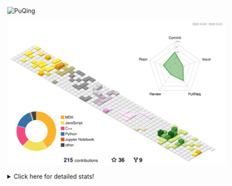 ![PuQing](https://user-images.githubusercontent.com/27223114/171565019-9a56fae6-b08b-421f-99db-7e830da42371.png)

![](./profile-3d-contrib/profile-season-animate.svg)

<details>
<summary>Click here for detailed stats!</summary>

<!--START_SECTION:waka-->
![Lines of code](https://img.shields.io/badge/From%20Hello%20World%20I%27ve%20Written-798.3%20thousand%20lines%20of%20code-blue)

**🐱 My GitHub Data** 

> 📦 257.7 kB Used in GitHub's Storage 
 > 
> 🏆 169 Contributions in the Year 2023
 > 
> 🚫 Not Opted to Hire
 > 
> 📜 32 Public Repositories 
 > 
> 🔑 28 Private Repositories 
 > 
**I'm an Early 🐤** 

```text
🌞 Morning                411 commits         ████░░░░░░░░░░░░░░░░░░░░░   14.08 % 
🌆 Daytime                1443 commits        ████████████░░░░░░░░░░░░░   49.42 % 
🌃 Evening                267 commits         ██░░░░░░░░░░░░░░░░░░░░░░░   09.14 % 
🌙 Night                  799 commits         ███████░░░░░░░░░░░░░░░░░░   27.36 % 
```


📊 **This Week I Spent My Time On** 

```text
💬 Programming Languages: 
Bash                     1 hr 12 mins        █████████░░░░░░░░░░░░░░░░   35.61 % 
C++                      51 mins             ██████░░░░░░░░░░░░░░░░░░░   24.97 % 
Python                   31 mins             ████░░░░░░░░░░░░░░░░░░░░░   15.38 % 
YAML                     25 mins             ███░░░░░░░░░░░░░░░░░░░░░░   12.62 % 
Docker                   20 mins             ███░░░░░░░░░░░░░░░░░░░░░░   10.12 % 

🔥 Editors: 
VS Code                  3 hrs 24 mins       █████████████████████████   100.00 % 

💻 Operating System: 
WSL                      2 hrs 57 mins       ██████████████████████░░░   86.40 % 
Linux                    27 mins             ███░░░░░░░░░░░░░░░░░░░░░░   13.60 % 
```


<!--END_SECTION:waka-->
</details>
